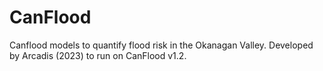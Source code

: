 # CanFlood
Canflood models to quantify flood risk in the Okanagan Valley. Developed by Arcadis (2023) to run on CanFlood v1.2. 
